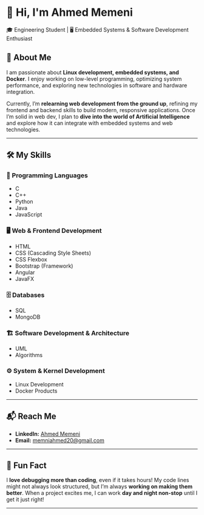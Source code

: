 # 👋 Hi, I'm Ahmed Memeni  
🎓 Engineering Student | 🖥️ Embedded Systems & Software Development Enthusiast  

## 🚀 About Me  
I am passionate about **Linux development, embedded systems, and Docker**. I enjoy working on low-level programming, optimizing system performance, and exploring new technologies in software and hardware integration.  

Currently, I’m **relearning web development from the ground up**, refining my frontend and backend skills to build modern, responsive applications. Once I’m solid in web dev, I plan to **dive into the world of Artificial Intelligence** and explore how it can integrate with embedded systems and web technologies.

---

## 🛠️ My Skills  

### 📌 Programming Languages  
- C  
- C++  
- Python  
- Java  
- JavaScript  

### 🖥️ Web & Frontend Development  
- HTML  
- CSS (Cascading Style Sheets)  
- CSS Flexbox  
- Bootstrap (Framework)  
- Angular  
- JavaFX  

### 🗄️ Databases  
- SQL  
- MongoDB

### 🏗️ Software Development & Architecture  
- UML  
- Algorithms  

### ⚙️ System & Kernel Development  
- Linux Development  
- Docker Products  

---

## 📬 Reach Me  
- **LinkedIn:** [Ahmed Memeni](https://www.linkedin.com/in/ahmed-memni-748630290/)  
- **Email:** memniahmed20@gmail.com  

---

## 🎉 Fun Fact  
I **love debugging more than coding**, even if it takes hours! My code lines might not always look structured, but I’m always **working on making them better**. When a project excites me, I can work **day and night non-stop** until I get it just right!  

---
